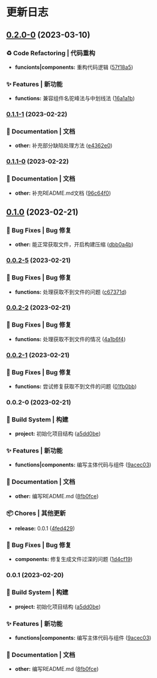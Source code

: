 # 更新日志 


## [0.2.0-0](https://github.com/jiadaoka/vitepress-demo/compare/v0.1.1-1...v0.2.0-0) (2023-03-10)


### ♻ Code Refactoring | 代码重构

* **funcionts|components:** 重构代码逻辑 ([57f18a5](https://github.com/jiadaoka/vitepress-demo/commit/57f18a576bc39d21ad4c8e973747bc5a468c5f43))


### ✨ Features | 新功能

* **functions:** 兼容组件名驼峰法与中划线法 ([16a1a1b](https://github.com/jiadaoka/vitepress-demo/commit/16a1a1b4b4fc84c115349479e751369022e1d889))

### [0.1.1-1](https://github.com/jiadaoka/vitepress-demo/compare/v0.1.1-0...v0.1.1-1) (2023-02-22)


### 📝 Documentation | 文档

* **other:** 补充部分缺陷处理方法 ([e4362e0](https://github.com/jiadaoka/vitepress-demo/commit/e4362e0482f1a3622fd850c9756621cb1e67fdf6))

### [0.1.1-0](https://github.com/jiadaoka/vitepress-demo/compare/v0.1.0...v0.1.1-0) (2023-02-22)


### 📝 Documentation | 文档

* **other:** 补充README.md文档 ([96c64f0](https://github.com/jiadaoka/vitepress-demo/commit/96c64f08f68bf1242ddac5b551b6b161f6aa0ae8))

## [0.1.0](https://github.com/jiadaoka/vitepress-demo/compare/v0.0.2-5...v0.1.0) (2023-02-21)


### 🐛 Bug Fixes | Bug 修复

* **other:** 能正常获取文件，开启构建压缩 ([dbb0a4b](https://github.com/jiadaoka/vitepress-demo/commit/dbb0a4bd13e72bcd4f11f3f6b1584c07bf0474f7))

### [0.0.2-5](https://github.com/jiadaoka/vitepress-demo/compare/v0.0.2-2...v0.0.2-5) (2023-02-21)


### 🐛 Bug Fixes | Bug 修复

* **functions:** 处理获取不到文件的问题 ([c67371d](https://github.com/jiadaoka/vitepress-demo/commit/c67371dfbdb79d0572a02321205c57fc46e9783a))

### [0.0.2-2](https://github.com/jiadaoka/vitepress-demo/compare/v0.0.2-1...v0.0.2-2) (2023-02-21)


### 🐛 Bug Fixes | Bug 修复

* **functions:** 处理获取不到文件的情况 ([4a1b6f4](https://github.com/jiadaoka/vitepress-demo/commit/4a1b6f4fe0b9e4cf8f5883749bfacba4ed81a6f2))

### [0.0.2-1](https://github.com/jiadaoka/vitepress-demo/compare/v0.0.2-0...v0.0.2-1) (2023-02-21)


### 🐛 Bug Fixes | Bug 修复

* **functions:** 尝试修复获取不到文件的问题 ([01fb0bb](https://github.com/jiadaoka/vitepress-demo/commit/01fb0bbf96a12ace0a8f9e7bd685bd67e5c30e8d))

### 0.0.2-0 (2023-02-21)


### 👷‍ Build System | 构建

* **project:** 初始化项目结构 ([a5dd0be](https://github.com/jiadaoka/vitepress-demo/commit/a5dd0bea18b29b76ed322403f3adffdd2d5ecfae))


### ✨ Features | 新功能

* **functions|components:** 编写主体代码与组件 ([9acec03](https://github.com/jiadaoka/vitepress-demo/commit/9acec03b1a9a7a46a2b2e489fc641d7a15b69ebd))


### 📝 Documentation | 文档

* **other:** 编写README.md ([8fb0fce](https://github.com/jiadaoka/vitepress-demo/commit/8fb0fceffd444e318f9a23ed13a385e294a06897))


### 📦 Chores | 其他更新

* **release:** 0.0.1 ([4fed429](https://github.com/jiadaoka/vitepress-demo/commit/4fed429ef68259fdcfa3c55a6b2d7b7429ec57bf))


### 🐛 Bug Fixes | Bug 修复

* **components:** 修复生成文件过深的问题 ([1d4cf19](https://github.com/jiadaoka/vitepress-demo/commit/1d4cf19209e5c84cd87c3f313037d50c3b95eade))

### 0.0.1 (2023-02-20)


### 👷‍ Build System | 构建

* **project:** 初始化项目结构 ([a5dd0be](https://github.com/jiadaoka/vitepress-demo/commit/a5dd0bea18b29b76ed322403f3adffdd2d5ecfae))


### ✨ Features | 新功能

* **functions|components:** 编写主体代码与组件 ([9acec03](https://github.com/jiadaoka/vitepress-demo/commit/9acec03b1a9a7a46a2b2e489fc641d7a15b69ebd))


### 📝 Documentation | 文档

* **other:** 编写README.md ([8fb0fce](https://github.com/jiadaoka/vitepress-demo/commit/8fb0fceffd444e318f9a23ed13a385e294a06897))
